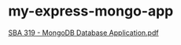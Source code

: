 # my-express-mongo-app
[SBA 319 - MongoDB Database Application.pdf](https://github.com/user-attachments/files/16643215/SBA.319.-.MongoDB.Database.Application.pdf)
